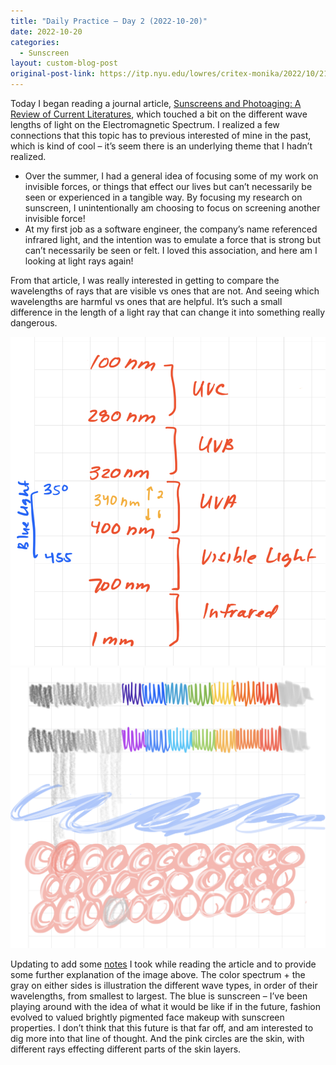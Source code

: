 ```yaml
---
title: "Daily Practice – Day 2 (2022-10-20)"
date: 2022-10-20
categories:
  - Sunscreen
layout: custom-blog-post
original-post-link: https://itp.nyu.edu/lowres/critex-monika/2022/10/21/daily-practice-day-2-2/
---
```


Today I began reading a journal article, [Sunscreens and Photoaging: A Review of Current Literatures](https://link.springer.com/article/10.1007/s40257-021-00632-5), which touched a bit on the different wave lengths of light on the Electromagnetic Spectrum. I realized a few connections that this topic has to previous interested of mine in the past, which is kind of cool – it’s seem there is an underlying theme that I hadn’t realized.

- Over the summer, I had a general idea of focusing some of my work on invisible forces, or things that effect our lives but can’t necessarily be seen or experienced in a tangible way. By focusing my research on sunscreen, I unintentionally am choosing to focus on screening another invisible force!
- At my first job as a software engineer, the company’s name referenced infrared light, and the intention was to emulate a force that is strong but can’t necessarily be seen or felt. I loved this association, and here am I looking at light rays again!


From that article, I was really interested in getting to compare the wavelengths of rays that are visible vs ones that are not. And seeing which wavelengths are harmful vs ones that are helpful. It’s such a small difference in the length of a light ray that can change it into something really dangerous.

<img src="/assets/blog-post-assets/daily-practice-2-1.png">
<img src="/assets/blog-post-assets/daily-practice-2-2.png">

Updating to add some [notes](https://www.figma.com/file/V7SJWS0cVWiBcIhvkhuP29/Daily-Practice-2?node-id=0%3A1) I took while reading the article and to provide some further explanation of the image above. The color spectrum + the gray on either sides is illustration the different wave types, in order of their wavelengths, from smallest to largest. The blue is sunscreen – I’ve been playing around with the idea of what it would be like if in the future, fashion evolved to valued brightly pigmented face makeup with sunscreen properties. I don’t think that this future is that far off, and am interested to dig more into that line of thought. And the pink circles are the skin, with different rays effecting different parts of the skin layers.

